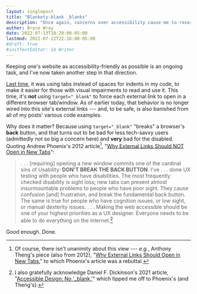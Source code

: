 ```yaml
---
layout: singlepost
title: "Blankety-blank _blanks"
description: "Once again, concerns over accessibility cause me to reverse one of this website’s oldest defaults."
author: Bryce Wray
date: 2022-07-13T18:29:00-05:00
lastmod: 2022-07-22T22:16:00-05:00
#draft: true
#initTextEditor: iA Writer
---
```


Keeping one's website as accessibility-friendly as possible is an ongoing task, and I've now taken another step in that direction.

[Last time](/posts/2022/06/accessibility-argument-tabs-spaces/), it was using tabs instead of spaces for indents in my code, to make it easier for those with visual impairments to read and use it. This time, it's **not** using `target="_blank"` to force each external link to open in a different browser tab/window. As of earlier today, that behavior is no longer wired into this site's external links --- and, to be safe, is also banished from all of my posts' various code examples.

Why does it matter? Because using `target="_blank"` "breaks" a browser's **back** button, and that turns out to be bad for less tech-savvy users (admittedly not so big a concern here) and **very** bad for the disabled. Quoting Andrew Phoenix's 2012 article[^rebuttal], "[Why External Links Should NOT Open in New Tabs](https://aphoenix.ca/blog/why-external-links-should-not-open-in-new-tabs/)":

[^rebuttal]: Of course, there isn't unanimity about this view --- *e.g.*, Anthony Theng's piece (also from 2012), "[Why External Links Should Open in New Tabs](https://uxmovement.com/navigation/why-external-links-should-open-in-new-tabs/)," to which Phoenix's article was a rebuttal.

> . . . [requiring] opening a new window commits one of the cardinal sins of Usability: **DON'T BREAK THE BACK BUTTON**. I've . . . done UX testing with people who have disabilities. The most frequently checked disability is sight loss; new tabs can present almost insurmountable problems to people who have poor sight. They cause confusion [and] frustration, and break the fundamental back button. The same is true for people who have cognition issues, or low sight, or manual dexterity issues. . . . Making the web accessible should be one of your highest priorities as a UX designer. Everyone needs to be able to do everything on the internet.[^Dickinson]

[^Dickinson]: I also gratefully acknowledge Daniel F. Dickinson's 2021 article, "[Accessible Design: No '_blank,'](https://wildtechgarden.ca/blog/accessible-design-no-blank/)" which tipped me off to Phoenix's (and Theng's).

Good enough. Done.
